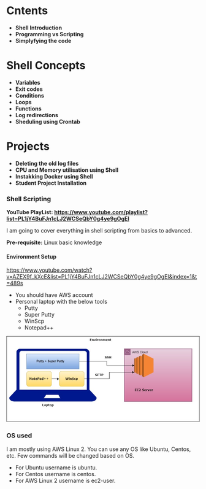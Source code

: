# Cntents <br/>
* **Shell Introduction**
* **Programming vs Scripting**
* **Simplyfying the code**
# Shell Concepts <br />
* **Variables**
* **Exit codes**
* **Conditions**
* **Loops**
* **Functions**
* **Log redirections**
* **Sheduling using Crontab**
# Projects <br />
* **Deleting the old log files**
* **CPU and Memory utilisation using Shell**
* **Instakking Docker using Shell**
* **Student Project Installation**

### Shell Scripting

**YouTube PlayList: https://www.youtube.com/playlist?list=PL1jY4BuFJn1cLJ2WCSeQbY0g4ye9gOgEI** 

I am going to cover everything in shell scripting from basics to advanced.

**Pre-requisite:** Linux basic knowledge

#### Environment Setup

https://www.youtube.com/watch?v=AZEX9f_kXcE&list=PL1jY4BuFJn1cLJ2WCSeQbY0g4ye9gOgEI&index=1&t=489s

* You should have AWS account
* Personal laptop with the below tools
    * Putty
    * Super Putty
    * WinScp
    * Notepad++

![alt text](shell.jpg)

### OS used

I am mostly using AWS Linux 2. You can use any OS like Ubuntu, Centos, etc. Few commands will be changed based on OS.

* For Ubuntu username is ubuntu.
* For Centos username is centos.
* For AWS Linux 2 username is ec2-user.

